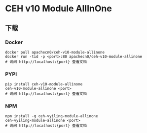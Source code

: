# CEH v10 Module AllInOne

## 下载

### Docker

```
docker pull apachecn0/ceh-v10-module-allinone
docker run -tid -p <port>:80 apachecn0/ceh-v10-module-allinone
# 访问 http://localhost:{port} 查看文档
```

### PYPI

```
pip install ceh-v10-module-allinone
ceh-v10-module-allinone <port>
# 访问 http://localhost:{port} 查看文档
```

### NPM

```
npm install -g ceh-vyiling-module-allinone
ceh-vyiling-module-allinone <port>
# 访问 http://localhost:{port} 查看文档
```